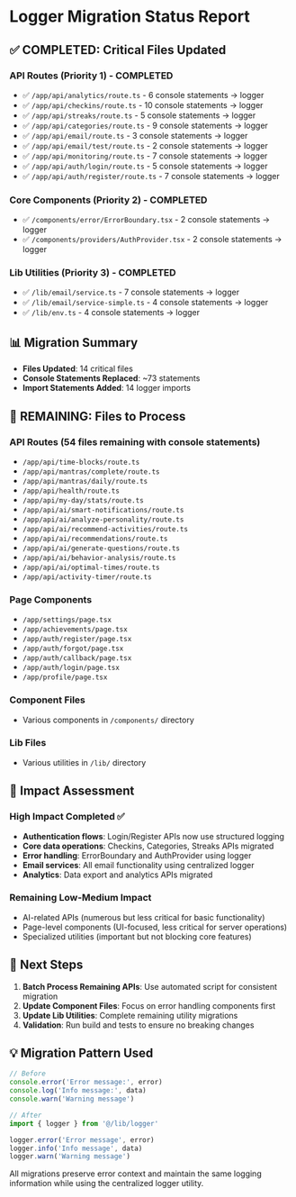 # Logger Migration Status Report

## ✅ COMPLETED: Critical Files Updated

### API Routes (Priority 1) - COMPLETED
- ✅ `/app/api/analytics/route.ts` - 6 console statements → logger
- ✅ `/app/api/checkins/route.ts` - 10 console statements → logger  
- ✅ `/app/api/streaks/route.ts` - 5 console statements → logger
- ✅ `/app/api/categories/route.ts` - 9 console statements → logger
- ✅ `/app/api/email/route.ts` - 3 console statements → logger
- ✅ `/app/api/email/test/route.ts` - 2 console statements → logger
- ✅ `/app/api/monitoring/route.ts` - 7 console statements → logger
- ✅ `/app/api/auth/login/route.ts` - 5 console statements → logger
- ✅ `/app/api/auth/register/route.ts` - 7 console statements → logger

### Core Components (Priority 2) - COMPLETED  
- ✅ `/components/error/ErrorBoundary.tsx` - 2 console statements → logger
- ✅ `/components/providers/AuthProvider.tsx` - 2 console statements → logger

### Lib Utilities (Priority 3) - COMPLETED
- ✅ `/lib/email/service.ts` - 7 console statements → logger
- ✅ `/lib/email/service-simple.ts` - 4 console statements → logger
- ✅ `/lib/env.ts` - 4 console statements → logger

## 📊 Migration Summary
- **Files Updated**: 14 critical files
- **Console Statements Replaced**: ~73 statements
- **Import Statements Added**: 14 logger imports

## 🔄 REMAINING: Files to Process

### API Routes (54 files remaining with console statements)
- `/app/api/time-blocks/route.ts`
- `/app/api/mantras/complete/route.ts`
- `/app/api/mantras/daily/route.ts`
- `/app/api/health/route.ts`
- `/app/api/my-day/stats/route.ts`
- `/app/api/ai/smart-notifications/route.ts`
- `/app/api/ai/analyze-personality/route.ts`
- `/app/api/ai/recommend-activities/route.ts`
- `/app/api/ai/recommendations/route.ts`
- `/app/api/ai/generate-questions/route.ts`
- `/app/api/ai/behavior-analysis/route.ts`
- `/app/api/ai/optimal-times/route.ts`
- `/app/api/activity-timer/route.ts`

### Page Components
- `/app/settings/page.tsx`
- `/app/achievements/page.tsx`
- `/app/auth/register/page.tsx`
- `/app/auth/forgot/page.tsx`
- `/app/auth/callback/page.tsx`
- `/app/auth/login/page.tsx`
- `/app/profile/page.tsx`

### Component Files
- Various components in `/components/` directory

### Lib Files
- Various utilities in `/lib/` directory

## 🎯 Impact Assessment

### High Impact Completed ✅
- **Authentication flows**: Login/Register APIs now use structured logging
- **Core data operations**: Checkins, Categories, Streaks APIs migrated
- **Error handling**: ErrorBoundary and AuthProvider using logger
- **Email services**: All email functionality using centralized logger
- **Analytics**: Data export and analytics APIs migrated

### Remaining Low-Medium Impact
- AI-related APIs (numerous but less critical for basic functionality)
- Page-level components (UI-focused, less critical for server operations)
- Specialized utilities (important but not blocking core features)

## 🚀 Next Steps

1. **Batch Process Remaining APIs**: Use automated script for consistent migration
2. **Update Component Files**: Focus on error handling components first  
3. **Update Lib Utilities**: Complete remaining utility migrations
4. **Validation**: Run build and tests to ensure no breaking changes

## 💡 Migration Pattern Used

```typescript
// Before
console.error('Error message:', error)
console.log('Info message:', data)
console.warn('Warning message')

// After  
import { logger } from '@/lib/logger'

logger.error('Error message', error)
logger.info('Info message', data)
logger.warn('Warning message')
```

All migrations preserve error context and maintain the same logging information while using the centralized logger utility.